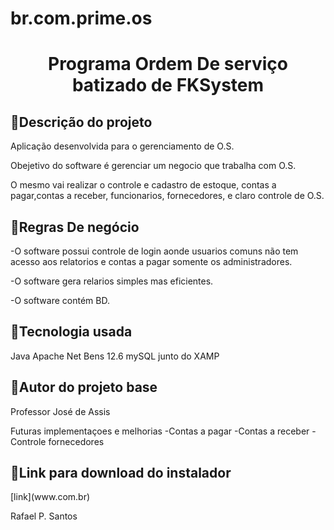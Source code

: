 # br.com.prime.os

<h1 align="center">
  Programa Ordem De serviço batizado de FKSystem 
</h1>

<h2>📃Descrição do projeto</h2>

Aplicação desenvolvida para o gerenciamento de O.S.

Obejetivo do software é gerenciar um negocio que trabalha com O.S.

O mesmo vai realizar o controle e cadastro de estoque, contas a pagar,contas a receber, funcionarios,
fornecedores, e claro controle de O.S.

<h2>📃Regras De negócio</h2>

-O software possui controle de login aonde usuarios comuns não tem acesso aos relatorios e contas a pagar
somente os administradores.

-O software gera relarios simples mas eficientes.

-O software contém BD.



<h2>📃Tecnologia usada</h2>


Java 
Apache Net Bens 12.6
mySQL junto do XAMP



<h2>📃Autor do projeto base</h2>
Professor José de Assis

Futuras implementaçoes e melhorias 
-Contas a pagar
-Contas a receber
-Controle fornecedores

<h2>📃Link para download do instalador </h2>
[link](www.com.br)


Rafael P. Santos

